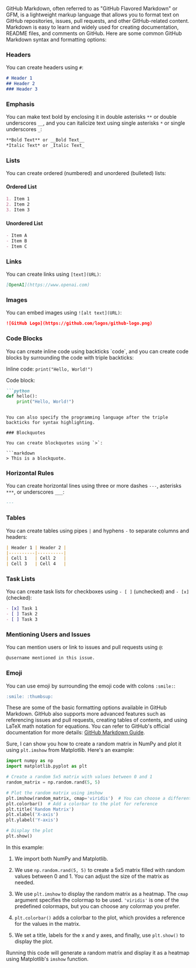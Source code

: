 GitHub Markdown, often referred to as "GitHub Flavored Markdown" or GFM, is a lightweight markup language that allows you to format text on GitHub repositories, issues, pull requests, and other GitHub-related content. Markdown is easy to learn and widely used for creating documentation, README files, and comments on GitHub. Here are some common GitHub Markdown syntax and formatting options:

### Headers

You can create headers using `#`:

```markdown
# Header 1
## Header 2
### Header 3
```

### Emphasis

You can make text bold by enclosing it in double asterisks `**` or double underscores `__`, and you can italicize text using single asterisks `*` or single underscores `_`:

```markdown
**Bold Text** or __Bold Text__
*Italic Text* or _Italic Text_
```

### Lists

You can create ordered (numbered) and unordered (bulleted) lists:

#### Ordered List

```markdown
1. Item 1
2. Item 2
3. Item 3
```

#### Unordered List

```markdown
- Item A
- Item B
- Item C
```

### Links

You can create links using `[text](URL)`:

```markdown
[OpenAI](https://www.openai.com)
```

### Images

You can embed images using `![alt text](URL)`:

```markdown
![GitHub Logo](https://github.com/logos/github-logo.png)
```

### Code Blocks

You can create inline code using backticks \`code\`, and you can create code blocks by surrounding the code with triple backticks:

Inline code: `print("Hello, World!")`

Code block:

```markdown
```python
def hello():
    print("Hello, World!")
```
```

You can also specify the programming language after the triple backticks for syntax highlighting.

### Blockquotes

You can create blockquotes using `>`:

```markdown
> This is a blockquote.
```

### Horizontal Rules

You can create horizontal lines using three or more dashes `---`, asterisks `***`, or underscores `___`:

```markdown
---
```

### Tables

You can create tables using pipes `|` and hyphens `-` to separate columns and headers:

```markdown
| Header 1 | Header 2 |
|----------|----------|
| Cell 1   | Cell 2   |
| Cell 3   | Cell 4   |
```

### Task Lists

You can create task lists for checkboxes using `- [ ]` (unchecked) and `- [x]` (checked):

```markdown
- [x] Task 1
- [ ] Task 2
- [ ] Task 3
```

### Mentioning Users and Issues

You can mention users or link to issues and pull requests using `@`:

```markdown
@username mentioned in this issue.
```

### Emoji

You can use emoji by surrounding the emoji code with colons `:smile:`:

```markdown
:smile: :thumbsup:
```

These are some of the basic formatting options available in GitHub Markdown. GitHub also supports more advanced features such as referencing issues and pull requests, creating tables of contents, and using LaTeX math notation for equations. You can refer to GitHub's official documentation for more details: [GitHub Markdown Guide](https://docs.github.com/en/github/writing-on-github/basic-writing-and-formatting-syntax).




Sure, I can show you how to create a random matrix in NumPy and plot it using `plt.imshow` from Matplotlib. Here's an example:

```python
import numpy as np
import matplotlib.pyplot as plt

# Create a random 5x5 matrix with values between 0 and 1
random_matrix = np.random.rand(5, 5)

# Plot the random matrix using imshow
plt.imshow(random_matrix, cmap='viridis')  # You can choose a different colormap if you prefer
plt.colorbar()  # Add a colorbar to the plot for reference
plt.title('Random Matrix')
plt.xlabel('X-axis')
plt.ylabel('Y-axis')

# Display the plot
plt.show()
```

In this example:

1. We import both NumPy and Matplotlib.

2. We use `np.random.rand(5, 5)` to create a 5x5 matrix filled with random values between 0 and 1. You can adjust the size of the matrix as needed.

3. We use `plt.imshow` to display the random matrix as a heatmap. The `cmap` argument specifies the colormap to be used. `'viridis'` is one of the predefined colormaps, but you can choose any colormap you prefer.

4. `plt.colorbar()` adds a colorbar to the plot, which provides a reference for the values in the matrix.

5. We set a title, labels for the x and y axes, and finally, use `plt.show()` to display the plot.

Running this code will generate a random matrix and display it as a heatmap using Matplotlib's `imshow` function.
